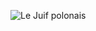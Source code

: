 ![Le Juif polonais](https://upload.wikimedia.org/wikipedia/commons/thumb/6/60/Henri_Motte_-_La_fianc%C3%A9e_de_B%C3%A9lus_%281885%29.jpg/200px-Henri_Motte_-_La_fianc%C3%A9e_de_B%C3%A9lus_%281885%29.jpg)